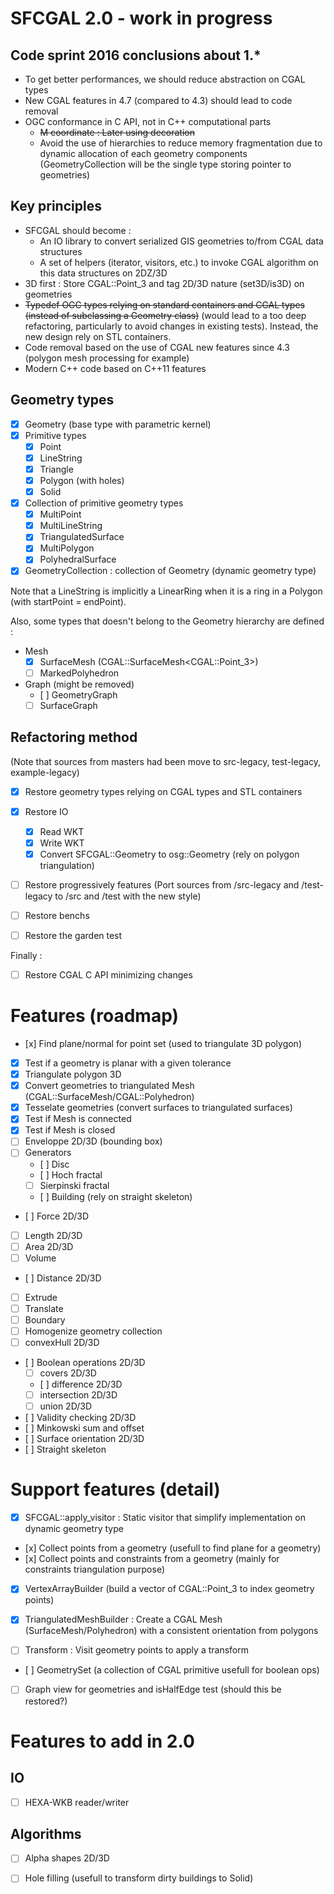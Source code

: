 # SFCGAL 2.0 - work in progress

## Code sprint 2016 conclusions about 1.*

* To get better performances, we should reduce abstraction on CGAL types
* New CGAL features in 4.7 (compared to 4.3) should lead to code removal
* OGC conformance in C API, not in C++ computational parts
    * ~~M coordinate : Later using decoration~~
    * Avoid the use of hierarchies to reduce memory fragmentation due to dynamic allocation of each geometry components (GeometryCollection will be the single type storing pointer to geometries)

## Key principles

* SFCGAL should become :
    * An IO library to convert serialized GIS geometries to/from CGAL data structures 
    * A set of helpers (iterator, visitors, etc.) to invoke CGAL algorithm on this data structures on 2DZ/3D
* 3D first : Store CGAL::Point_3 and tag 2D/3D nature (set3D/is3D) on geometries
* ~~Typedef OGC types relying on standard containers and CGAL types (instead of subclassing a Geometry class)~~ (would lead to a too deep refactoring, particularly to avoid changes in existing tests). Instead, the new design rely on STL containers.
* Code removal based on the use of CGAL new features since 4.3 (polygon mesh processing for example)
* Modern C++ code based on C++11 features

## Geometry types

* [x] Geometry<K> (base type with parametric kernel)
* [x] Primitive types
    * [x] Point<K>
    * [x] LineString<K>
    * [x] Triangle<K>
    * [x] Polygon<K> (with holes)
    * [x] Solid<K>
* [x] Collection of primitive geometry types
    * [x] MultiPoint<K>
    * [x] MultiLineString<K>
    * [x] TriangulatedSurface<K>
    * [x] MultiPolygon<K>
    * [x] PolyhedralSurface<K>
* [x] GeometryCollection<K> : collection of Geometry<K> (dynamic geometry type)

Note that a LineString is implicitly a LinearRing when it is a ring in a Polygon (with startPoint = endPoint).

Also, some types that doesn't belong to the Geometry hierarchy are defined :

* Mesh
    * [x] SurfaceMesh<K> (CGAL::SurfaceMesh<CGAL::Point_3<K>>)
    * [ ] MarkedPolyhedron<K>
* Graph (might be removed)
    * [ ] GeometryGraph
    * [ ] SurfaceGraph

## Refactoring method

(Note that sources from masters had been move to src-legacy, test-legacy, example-legacy)

* [x] Restore geometry types relying on CGAL types and STL containers

* [x] Restore IO
    * [x] Read WKT
    * [x] Write WKT
    * [x] Convert SFCGAL::Geometry to osg::Geometry (rely on polygon triangulation)

* [ ] Restore progressively features (Port sources from /src-legacy and /test-legacy to /src and /test with the new style)

* [ ] Restore benchs

* [ ] Restore the garden test

Finally :
 
* [ ] Restore CGAL C API minimizing changes

# Features (roadmap)

* [x] Find plane/normal for point set (used to triangulate 3D polygon)
* [x] Test if a geometry is planar with a given tolerance
* [x] Triangulate polygon 3D
* [x] Convert geometries to triangulated Mesh (CGAL::SurfaceMesh/CGAL::Polyhedron)
* [x] Tesselate geometries (convert surfaces to triangulated surfaces)
* [x] Test if Mesh is connected
* [x] Test if Mesh is closed
* [ ] Enveloppe 2D/3D (bounding box)
* [ ] Generators
    * [ ] Disc
    * [ ] Hoch fractal
    * [ ] Sierpinski fractal
    * [ ] Building (rely on straight skeleton)
* [ ] Force 2D/3D
* [ ] Length 2D/3D
* [ ] Area 2D/3D
* [ ] Volume
* [ ] Distance 2D/3D
* [ ] Extrude
* [ ] Translate
* [ ] Boundary 
* [ ] Homogenize geometry collection
* [ ] convexHull 2D/3D
* [ ] Boolean operations 2D/3D
    * [ ] covers 2D/3D
    * [ ] difference 2D/3D
    * [ ] intersection 2D/3D
    * [ ] union 2D/3D
* [ ] Validity checking 2D/3D
* [ ] Minkowski sum and offset
* [ ] Surface orientation 2D/3D
* [ ] Straight skeleton


# Support features (detail)

* [x] SFCGAL::apply_visitor : Static visitor that simplify implementation on dynamic geometry type 
* [x] Collect points from a geometry (usefull to find plane for a geometry)
* [x] Collect points and constraints from a geometry (mainly for constraints triangulation purpose)

* [x] VertexArrayBuilder (build a vector of CGAL::Point_3 to index geometry points)
* [x] TriangulatedMeshBuilder : Create a CGAL Mesh (SurfaceMesh/Polyhedron) with a consistent orientation from polygons

* [ ] Transform : Visit geometry points to apply a transform

* [ ] GeometrySet (a collection of CGAL primitive usefull for boolean ops)
* [ ] Graph view for geometries and isHalfEdge test (should this be restored?)


# Features to add in 2.0

## IO

- [ ] HEXA-WKB reader/writer

## Algorithms

- [ ] Alpha shapes 2D/3D 
- [ ] Hole filling (usefull to transform dirty buildings to Solid)



